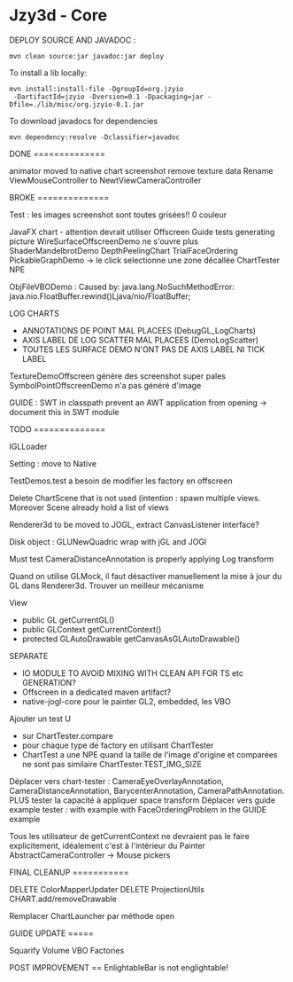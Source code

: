 Jzy3d - Core
================================

DEPLOY SOURCE AND JAVADOC :
```
mvn clean source:jar javadoc:jar deploy
 ```

To install a lib locally:

```
mvn install:install-file -DgroupId=org.jzyio
 -DartifactId=jzyio -Dversion=0.1 -Dpackaging=jar -Dfile=./lib/misc/org.jzyio-0.1.jar
```


To download javadocs for dependencies

```
mvn dependency:resolve -Dclassifier=javadoc
```



DONE ==============

animator moved to native chart
screenshot remove texture data
Rename ViewMouseController to NewtViewCameraController

BROKE ==============

Test : les images screenshot sont toutes grisées!! 0 couleur

JavaFX chart - attention devrait utiliser Offscreen
Guide tests generating picture
WireSurfaceOffscreenDemo ne s'ouvre plus
ShaderMandelbrotDemo
DepthPeelingChart
TrialFaceOrdering
PickableGraphDemo -> le click selectionne une zone décallée
ChartTester NPE

ObjFileVBODemo : Caused by: java.lang.NoSuchMethodError: java.nio.FloatBuffer.rewind()Ljava/nio/FloatBuffer;

LOG CHARTS
- ANNOTATIONS DE POINT MAL PLACEES (DebugGL_LogCharts)
- AXIS LABEL DE LOG SCATTER MAL PLACEES (DemoLogScatter)
- TOUTES LES SURFACE DEMO N'ONT PAS DE AXIS LABEL NI TICK LABEL

TextureDemoOffscreen génère des screenshot super pales
SymbolPointOffscreenDemo n'a pas généré d'image

GUIDE : SWT in classpath prevent an AWT application from opening -> document this in SWT module

TODO ==============

IGLLoader

Setting : move to Native

TestDemos.test a besoin de modifier les factory en offscreen

Delete ChartScene that is not used (intention : spawn multiple views. Moreover Scene already hold a list of views

Renderer3d to be moved to JOGL, extract CanvasListener interface?

Disk object : GLUNewQuadric wrap with jGL and JOGl

Must test CameraDistanceAnnotation is properly applying Log transform

Quand on utilise GLMock, il faut désactiver manuellement la mise à jour du GL dans Renderer3d. Trouver un meilleur mécanisme

View
- public GL getCurrentGL()
- public GLContext getCurrentContext()
- protected GLAutoDrawable getCanvasAsGLAutoDrawable()


SEPARATE 
- IO MODULE TO AVOID MIXING WITH CLEAN API FOR TS etc GENERATION?
- Offscreen in a dedicated maven artifact?
- native-jogl-core pour le painter GL2, embedded, les VBO


Ajouter un test U 
- sur ChartTester.compare 
- pour chaque type de factory en utilisant ChartTester
- ChartTest a une NPE quand la taille de l'image d'origine et comparées ne sont pas similaire ChartTester.TEST_IMG_SIZE

Déplacer vers chart-tester : CameraEyeOverlayAnnotation, CameraDistanceAnnotation, BarycenterAnnotation, CameraPathAnnotation. PLUS tester la capacité à appliquer space transform 
Déplacer vers guide example tester : with example with FaceOrderingProblem in the GUIDE example


Tous les utilisateur de getCurrentContext ne devraient pas le faire explicitement, idéalement c'est à l'intérieur du Painter
  AbstractCameraController -> Mouse pickers




FINAL CLEANUP ===========

DELETE ColorMapperUpdater
DELETE ProjectionUtils
CHART.add/removeDrawable

Remplacer ChartLauncher par méthode open



GUIDE UPDATE =====

Squarify
Volume
VBO
Factories

POST IMPROVEMENT ==
EnlightableBar is not englightable!
